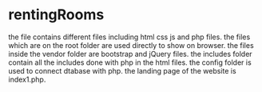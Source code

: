 # rentingRooms
the file contains different files including html css js and php files.
the files which are on the root folder are used directly to show on browser.
the files inside the vendor folder are bootstrap and jQuery files.
the includes folder contain all the includes done with php in the html files.
the config folder is used to connect dtabase with php.
the landing page of the website is index1.php.

